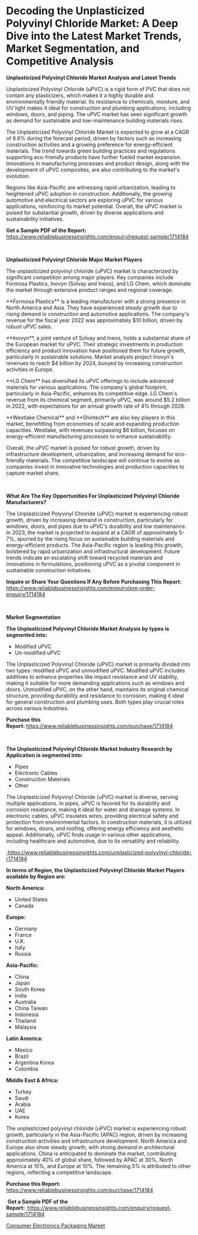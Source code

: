 <p><h1>Decoding the Unplasticized Polyvinyl Chloride Market: A Deep Dive into the Latest Market Trends, Market Segmentation, and Competitive Analysis</h1></p><p><strong>Unplasticized Polyvinyl Chloride Market Analysis and Latest Trends</strong></p>
<p><p>Unplasticized Polyvinyl Chloride (uPVC) is a rigid form of PVC that does not contain any plasticizers, which makes it a highly durable and environmentally friendly material. Its resistance to chemicals, moisture, and UV light makes it ideal for construction and plumbing applications, including windows, doors, and piping. The uPVC market has seen significant growth as demand for sustainable and low-maintenance building materials rises.</p><p>The Unplasticized Polyvinyl Chloride Market is expected to grow at a CAGR of 8.6% during the forecast period, driven by factors such as increasing construction activities and a growing preference for energy-efficient materials. The trend towards green building practices and regulations supporting eco-friendly products have further fueled market expansion. Innovations in manufacturing processes and product design, along with the development of uPVC composites, are also contributing to the market's evolution. </p><p>Regions like Asia-Pacific are witnessing rapid urbanization, leading to heightened uPVC adoption in construction. Additionally, the growing automotive and electrical sectors are exploring uPVC for various applications, reinforcing its market potential. Overall, the uPVC market is poised for substantial growth, driven by diverse applications and sustainability initiatives.</p></p>
<p><strong>Get a Sample PDF of the Report:&nbsp;</strong> <a href="https://www.reliablebusinessinsights.com/enquiry/request-sample/1714184?utm_campaign=3385&utm_medium=2&utm_source=Github&utm_content=ia&utm_term=01042025&utm_id=unplasticized-polyvinyl-chloride">https://www.reliablebusinessinsights.com/enquiry/request-sample/1714184</a></p>
<p>&nbsp;</p>
<p><strong>Unplasticized Polyvinyl Chloride Major Market Players</strong></p>
<p><p>The unplasticized polyvinyl chloride (uPVC) market is characterized by significant competition among major players. Key companies include Formosa Plastics, Inovyn (Solvay and Ineos), and LG Chem, which dominate the market through extensive product ranges and regional coverage.</p><p>**Formosa Plastics** is a leading manufacturer with a strong presence in North America and Asia. They have experienced steady growth due to rising demand in construction and automotive applications. The company's revenue for the fiscal year 2022 was approximately $10 billion, driven by robust uPVC sales.</p><p>**Inovyn**, a joint venture of Solvay and Ineos, holds a substantial share of the European market for uPVC. Their strategic investments in production efficiency and product innovation have positioned them for future growth, particularly in sustainable solutions. Market analysts project Inovyn's revenues to reach $4 billion by 2024, buoyed by increasing construction activities in Europe.</p><p>**LG Chem** has diversified its uPVC offerings to include advanced materials for various applications. The company's global footprint, particularly in Asia-Pacific, enhances its competitive edge. LG Chem's revenue from its chemical segment, primarily uPVC, was around $5.2 billion in 2022, with expectations for an annual growth rate of 4% through 2026.</p><p>**Westlake Chemical** and **Shintech** are also key players in this market, benefitting from economies of scale and expanding production capacities. Westlake, with revenues surpassing $6 billion, focuses on energy-efficient manufacturing processes to enhance sustainability.</p><p>Overall, the uPVC market is poised for robust growth, driven by infrastructure development, urbanization, and increasing demand for eco-friendly materials. The competitive landscape will continue to evolve as companies invest in innovative technologies and production capacities to capture market share.</p></p>
<p>&nbsp;</p>
<p><strong>What Are The Key Opportunities For Unplasticized Polyvinyl Chloride Manufacturers?</strong></p>
<p><p>The Unplasticized Polyvinyl Chloride (uPVC) market is experiencing robust growth, driven by increasing demand in construction, particularly for windows, doors, and pipes due to uPVC's durability and low maintenance. In 2023, the market is projected to expand at a CAGR of approximately 5-7%, spurred by the rising focus on sustainable building materials and energy-efficient products. The Asia-Pacific region is leading this growth, bolstered by rapid urbanization and infrastructural development. Future trends indicate an escalating shift toward recycled materials and innovations in formulations, positioning uPVC as a pivotal component in sustainable construction initiatives.</p></p>
<p><strong>Inquire or Share Your Questions If Any Before Purchasing This Report:</strong> <a href="https://www.reliablebusinessinsights.com/enquiry/pre-order-enquiry/1714184?utm_campaign=3385&utm_medium=2&utm_source=Github&utm_content=ia&utm_term=01042025&utm_id=unplasticized-polyvinyl-chloride">https://www.reliablebusinessinsights.com/enquiry/pre-order-enquiry/1714184</a></p>
<p>&nbsp;</p>
<p><strong>Market Segmentation</strong></p>
<p><strong>The Unplasticized Polyvinyl Chloride Market Analysis by types is segmented into:</strong></p>
<p><ul><li>Modified uPVC</li><li>Un-modified uPVC</li></ul></p>
<p><p>The Unplasticized Polyvinyl Chloride (uPVC) market is primarily divided into two types: modified uPVC and unmodified uPVC. Modified uPVC includes additives to enhance properties like impact resistance and UV stability, making it suitable for more demanding applications such as windows and doors. Unmodified uPVC, on the other hand, maintains its original chemical structure, providing durability and resistance to corrosion, making it ideal for general construction and plumbing uses. Both types play crucial roles across various industries.</p></p>
<p><strong>Purchase this Report:&nbsp;</strong><a href="https://www.reliablebusinessinsights.com/purchase/1714184?utm_campaign=3385&utm_medium=2&utm_source=Github&utm_content=ia&utm_term=01042025&utm_id=unplasticized-polyvinyl-chloride">https://www.reliablebusinessinsights.com/purchase/1714184</a></p>
<p>&nbsp;</p>
<p><strong>The Unplasticized Polyvinyl Chloride Market Industry Research by Application is segmented into:</strong></p>
<p><ul><li>Pipes</li><li>Electronic Cables</li><li>Construction Materials</li><li>Other</li></ul></p>
<p><p>The Unplasticized Polyvinyl Chloride (uPVC) market is diverse, serving multiple applications. In pipes, uPVC is favored for its durability and corrosion resistance, making it ideal for water and drainage systems. In electronic cables, uPVC insulates wires, providing electrical safety and protection from environmental factors. In construction materials, it is utilized for windows, doors, and roofing, offering energy efficiency and aesthetic appeal. Additionally, uPVC finds usage in various other applications, including healthcare and automotive, due to its versatility and reliability.</p></p>
<p><a href="https://www.reliablebusinessinsights.com/unplasticized-polyvinyl-chloride-r1714184?utm_campaign=3385&utm_medium=2&utm_source=Github&utm_content=ia&utm_term=01042025&utm_id=unplasticized-polyvinyl-chloride">&nbsp;https://www.reliablebusinessinsights.com/unplasticized-polyvinyl-chloride-r1714184</a></p>
<p><strong>In terms of Region, the Unplasticized Polyvinyl Chloride Market Players available by Region are:</strong></p>
<p>
    <p> <strong> North America: </strong>
        <ul>
            <li>United States</li>
            <li>Canada</li>
        </ul>
        </p> 
    <p> <strong> Europe: </strong>
        <ul>
            <li>Germany</li>
            <li>France</li>
            <li>U.K.</li>
            <li>Italy</li>
            <li>Russia</li>
        </ul>
        </p> 
    <p> <strong> Asia-Pacific: </strong>
        <ul>
            <li>China</li>
            <li>Japan</li>
            <li>South Korea</li>
            <li>India</li>
            <li>Australia</li>
            <li>China Taiwan</li>
            <li>Indonesia</li>
            <li>Thailand</li>
            <li>Malaysia</li>
        </ul>
        </p> 
    <p> <strong> Latin America: </strong>
        <ul>
            <li>Mexico</li>
            <li>Brazil</li>
            <li>Argentina Korea</li>
            <li>Colombia</li>
        </ul>
        </p> 
    <p> <strong> Middle East & Africa: </strong>
        <ul>
            <li>Turkey</li>
            <li>Saudi</li>
            <li>Arabia</li>
            <li>UAE</li>
            <li>Korea</li>
        </ul>
    </p>
    </p>
<p><p>The unplasticized polyvinyl chloride (uPVC) market is experiencing robust growth, particularly in the Asia-Pacific (APAC) region, driven by increasing construction activities and infrastructure development. North America and Europe also show steady growth, with strong demand in architectural applications. China is anticipated to dominate the market, contributing approximately 40% of global share, followed by APAC at 30%, North America at 15%, and Europe at 10%. The remaining 5% is attributed to other regions, reflecting a competitive landscape.</p></p>
<p><strong>Purchase this Report: </strong><a href="https://www.reliablebusinessinsights.com/purchase/1714184?utm_campaign=3385&utm_medium=2&utm_source=Github&utm_content=ia&utm_term=01042025&utm_id=unplasticized-polyvinyl-chloride">https://www.reliablebusinessinsights.com/purchase/1714184</a></p>
<p>&nbsp;<strong>Get a Sample PDF of the Report:&nbsp;&nbsp;</strong><a href="https://www.reliablebusinessinsights.com/enquiry/request-sample/1714184?utm_campaign=3385&utm_medium=2&utm_source=Github&utm_content=ia&utm_term=01042025&utm_id=unplasticized-polyvinyl-chloride">https://www.reliablebusinessinsights.com/enquiry/request-sample/1714184</a></p>
<p><strong></strong></p>
<p><p><a href="https://github.com/kryshaprilbb/Market-Research-Report-List-1/blob/main/consumer-electronics-packaging-market.md?utm_campaign=3385&utm_medium=2&utm_source=Github&utm_content=ia&utm_term=01042025&utm_id=unplasticized-polyvinyl-chloride">Consumer Electronics Packaging Market</a></p></p>